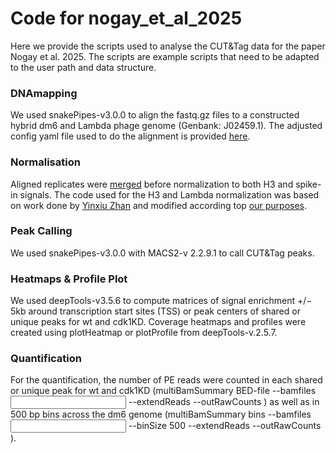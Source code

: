 # Code for nogay_et_al_2025

Here we provide the scripts used to analyse the CUT&Tag data for the paper Nogay et al. 2025. The scripts are example scripts that need to be adapted to the user path and data structure.

###  DNAmapping
We used snakePipes-v3.0.0 to align the fastq.gz files to a constructed hybrid dm6 and Lambda phage genome (Genbank: J02459.1). The adjusted config yaml file used to do the alignment is provided [here](./0_mapping/hybrid_adjusted.yaml).

###  Normalisation
Aligned replicates were [merged](./1_normalisation_H3_spikein/00_merge_bam_files.sh) before normalization to both H3 and spike-in signals. The code used for the H3 and Lambda normalization was based on work done by [Yinxiu Zhan](https://github.com/zhanyinx/atinbayeva_paper_2023) and modified according top [our purposes](./1_normalisation_H3_spikein/02_batch_norm_H3_spikein_merged_bam.sh).

###  Peak Calling
We used snakePipes-v3.0.0 with MACS2-v 2.2.9.1 to call CUT&Tag peaks.

###  Heatmaps & Profile Plot 
We used deepTools-v3.5.6 to compute matrices of signal enrichment +/− 5kb around transcription start sites (TSS) or peak centers of shared or unique peaks for wt and cdk1KD. Coverage heatmaps and profiles were created using plotHeatmap or plotProfile from deepTools-v.2.5.7. 

###  Quantification
For the quantification, the number of PE reads were counted in each shared or unique peak for wt and cdk1KD (multiBamSummary BED-file --bamfiles <input files> --extendReads --outRawCounts <file>) as well as in 500 bp bins across the dm6 genome (multiBamSummary bins --bamfiles <input files> --binSize 500 --extendReads --outRawCounts <file>).
